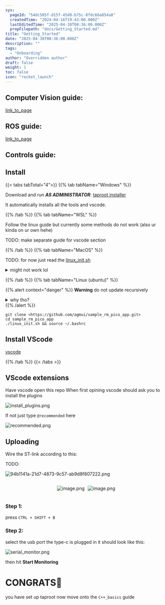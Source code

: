 ```yaml
---
sys:
  pageId: "54dc585f-d15f-45d0-b75c-8fdc66a854a8"
  createdTime: "2024-04-16T19:43:00.000Z"
  lastEditedTime: "2025-04-30T00:36:00.000Z"
  propFilepath: "docs/Getting_Started.md"
title: "Getting_Started"
date: "2025-04-30T00:36:00.000Z"
description: ""
tags:
  - "Onboarding"
author: "Overridden author"
draft: false
weight: 1
toc: false
icon: "rocket_launch"
---
```


## Computer Vision guide:

[link_to_page](86d45bc0-388b-4d26-8848-44f255f73d0e)

## ROS guide:

[link_to_page](3c76c1de-ec8f-46d6-8b0a-294005edc2d5)

## Controls guide:

## Install

{{< tabs tabTotal="4">}}
{{% tab tabName="Windows" %}}

Download and run _**AS ADMINISTRATOR**_: [taproot installer](https://github.com/Thornbots/TeachingFreshies/releases/tag/1.0)

It automatically installs all the tools and vscode.

{{% /tab %}}
{{% tab tabName="WSL" %}}

Follow the linux guide but currently some methods do not work (also ur kinda on ur own hehe)

TODO: make separate guide for vscode section

{{% /tab %}}
{{% tab tabName="MacOS" %}}

TODO: for now just read the [linux_init.sh](https://github.com/agmui/sample_rm_pico_app/blob/main/linux_init.sh)

<details>
<summary>might not work lol</summary>

`brew install libusb pkg-config`

Next install: [vscode](https://code.visualstudio.com/Download)

</details>

{{% /tab %}}
{{% tab tabName="Linux (ubuntu)" %}}

{{% alert context="danger" %}}
**Warning** do not update recursively
<details>
<summary>why tho?</summary>
There are some submodules that may go on for a while (like tinyusb) and I highly
recommend you don't need to get them.
If you want to see what submodules I update just look in `linux_init.sh`
</details>
{{% /alert %}}

```shell
git clone <https://github.com/agmui/sample_rm_pico_app.git>
cd sample_rm_pico_app
./linux_init.sh && source ~/.bashrc
```

## Install VScode

[vscode](https://code.visualstudio.com/Download)

{{% /tab %}}
{{< /tabs >}}

## VScode extensions

Have vscode open this repo
When first opining vscode should ask you to install the plugins

![install_plugins.png](https://prod-files-secure.s3.us-west-2.amazonaws.com/d518164a-d88e-44d1-a4ee-3adb3bd8bce0/89bd30f0-1825-4e77-867b-0a41ce370880/install_plugins.png?X-Amz-Algorithm=AWS4-HMAC-SHA256&X-Amz-Content-Sha256=UNSIGNED-PAYLOAD&X-Amz-Credential=ASIAZI2LB466ZCW5PMKR%2F20250504%2Fus-west-2%2Fs3%2Faws4_request&X-Amz-Date=20250504T180953Z&X-Amz-Expires=3600&X-Amz-Security-Token=IQoJb3JpZ2luX2VjEHEaCXVzLXdlc3QtMiJGMEQCIFgU%2BIMWS7urGPKHMYd3Lsjp0PTdCngxAlq4Jc18mS%2B5AiBNPTWB2X8hLAGqUBTpaM98K3xit1JOMIEUheUCgv2VLCr%2FAwgaEAAaDDYzNzQyMzE4MzgwNSIMHDfoVYU1%2FB13aL7wKtwDPrUHB2r6DdoBXx6dRPxzUA6mV0LeFdXWu87yh6s49IiPYga25UbeRtg3Da5CQJRSRoy4DEv5smKxVNaLTIRVmhLrTxmE5C6A5CpiTwX%2FzM3Pbm08hz%2BQXVsYV%2Fe4%2B8drkwnerItJycipxWx%2BzI%2BRUbIhYkO4ucM5%2BY%2BGPHWR6q8nx%2BvfoaJFAO00r2yQZpxprNpztQr2TUCNxVz5Cs8ScSAHfLEz96I1GQI1mJO511Da117kt8PcfLGZgoIKqPdaJ6tunmJzIMvVFTUUroMkGzrVShR0jcDAPjZaMNLs2no8jK%2BUbJ2TLIMx01CEGw5%2BB0%2BA56nbgFq0hs64wyc6%2BzJZ0q58DrGnSpV5UBCBmdpTiaobBqqtfJ7w1nZUsgI5JK7s79iDPwtQAnFjAsnf2jANP98S4UjbZ8L7HA0csD68BozX%2FLrVNhZrIbExhiYuYc3jSnnGH6tZt3kpPFULKQOLLTDr%2BUORFFblREy%2Fu%2Fb7Ro3dUmpOXw%2BCMFKkRLN4LCCOhjXE21M67ecIx734OprxqCNPmVXZRjErjf89sXhnanL5VRTqu2777LzIM8JN8iGEt7e4kdicBy6Fzf9DjjrQDSuJbhrDUCvk6O82%2FauCsQY%2FLuHfWS9LVm4woLvewAY6pgGOxxcrcitqJXjWsMa39NUIZi%2BfPMPBax5rQLim2G8LLq8HTts8WVFNPOXmhZg%2F3aD5dMPtlDBCZWZpVOzm%2Fl%2Bja0wKgsa0Ewg5Oi9WT5xrFqkWVBPzNj%2BuevIDm3IoYhYJv8Bzc4LW%2B6BbO316dMjqfVAHbQ0wwYA0cizidMKFFIPLiRuULTAKV0GtViB861eUM9%2B0nclR%2BNTc%2Fd0IPJ2AUDg1am1Y&X-Amz-Signature=f6b0c923562bc77d7d846853791b5c6f9029ff905622690b2b24638c77d7379a&X-Amz-SignedHeaders=host&x-id=GetObject)

If not just type `@recommended` here  

![recommended.png](https://prod-files-secure.s3.us-west-2.amazonaws.com/d518164a-d88e-44d1-a4ee-3adb3bd8bce0/61e661e9-5d85-4dfc-be0d-8d2097a5e793/recommended.png?X-Amz-Algorithm=AWS4-HMAC-SHA256&X-Amz-Content-Sha256=UNSIGNED-PAYLOAD&X-Amz-Credential=ASIAZI2LB466ZCW5PMKR%2F20250504%2Fus-west-2%2Fs3%2Faws4_request&X-Amz-Date=20250504T180953Z&X-Amz-Expires=3600&X-Amz-Security-Token=IQoJb3JpZ2luX2VjEHEaCXVzLXdlc3QtMiJGMEQCIFgU%2BIMWS7urGPKHMYd3Lsjp0PTdCngxAlq4Jc18mS%2B5AiBNPTWB2X8hLAGqUBTpaM98K3xit1JOMIEUheUCgv2VLCr%2FAwgaEAAaDDYzNzQyMzE4MzgwNSIMHDfoVYU1%2FB13aL7wKtwDPrUHB2r6DdoBXx6dRPxzUA6mV0LeFdXWu87yh6s49IiPYga25UbeRtg3Da5CQJRSRoy4DEv5smKxVNaLTIRVmhLrTxmE5C6A5CpiTwX%2FzM3Pbm08hz%2BQXVsYV%2Fe4%2B8drkwnerItJycipxWx%2BzI%2BRUbIhYkO4ucM5%2BY%2BGPHWR6q8nx%2BvfoaJFAO00r2yQZpxprNpztQr2TUCNxVz5Cs8ScSAHfLEz96I1GQI1mJO511Da117kt8PcfLGZgoIKqPdaJ6tunmJzIMvVFTUUroMkGzrVShR0jcDAPjZaMNLs2no8jK%2BUbJ2TLIMx01CEGw5%2BB0%2BA56nbgFq0hs64wyc6%2BzJZ0q58DrGnSpV5UBCBmdpTiaobBqqtfJ7w1nZUsgI5JK7s79iDPwtQAnFjAsnf2jANP98S4UjbZ8L7HA0csD68BozX%2FLrVNhZrIbExhiYuYc3jSnnGH6tZt3kpPFULKQOLLTDr%2BUORFFblREy%2Fu%2Fb7Ro3dUmpOXw%2BCMFKkRLN4LCCOhjXE21M67ecIx734OprxqCNPmVXZRjErjf89sXhnanL5VRTqu2777LzIM8JN8iGEt7e4kdicBy6Fzf9DjjrQDSuJbhrDUCvk6O82%2FauCsQY%2FLuHfWS9LVm4woLvewAY6pgGOxxcrcitqJXjWsMa39NUIZi%2BfPMPBax5rQLim2G8LLq8HTts8WVFNPOXmhZg%2F3aD5dMPtlDBCZWZpVOzm%2Fl%2Bja0wKgsa0Ewg5Oi9WT5xrFqkWVBPzNj%2BuevIDm3IoYhYJv8Bzc4LW%2B6BbO316dMjqfVAHbQ0wwYA0cizidMKFFIPLiRuULTAKV0GtViB861eUM9%2B0nclR%2BNTc%2Fd0IPJ2AUDg1am1Y&X-Amz-Signature=cfee3b9eba957287abdb333fa89fd36fe70ed9c58a16eeb9bffac29f3f5cbcc0&X-Amz-SignedHeaders=host&x-id=GetObject)

## Uploading

Wire the ST-link according to this:

TODO:

![94b1141a-21d7-4873-9c57-ab9d8f807222.png](https://prod-files-secure.s3.us-west-2.amazonaws.com/d518164a-d88e-44d1-a4ee-3adb3bd8bce0/e5fad17d-ab82-4300-9f4c-505ab4b1202c/94b1141a-21d7-4873-9c57-ab9d8f807222.png?X-Amz-Algorithm=AWS4-HMAC-SHA256&X-Amz-Content-Sha256=UNSIGNED-PAYLOAD&X-Amz-Credential=ASIAZI2LB466ZCW5PMKR%2F20250504%2Fus-west-2%2Fs3%2Faws4_request&X-Amz-Date=20250504T180953Z&X-Amz-Expires=3600&X-Amz-Security-Token=IQoJb3JpZ2luX2VjEHEaCXVzLXdlc3QtMiJGMEQCIFgU%2BIMWS7urGPKHMYd3Lsjp0PTdCngxAlq4Jc18mS%2B5AiBNPTWB2X8hLAGqUBTpaM98K3xit1JOMIEUheUCgv2VLCr%2FAwgaEAAaDDYzNzQyMzE4MzgwNSIMHDfoVYU1%2FB13aL7wKtwDPrUHB2r6DdoBXx6dRPxzUA6mV0LeFdXWu87yh6s49IiPYga25UbeRtg3Da5CQJRSRoy4DEv5smKxVNaLTIRVmhLrTxmE5C6A5CpiTwX%2FzM3Pbm08hz%2BQXVsYV%2Fe4%2B8drkwnerItJycipxWx%2BzI%2BRUbIhYkO4ucM5%2BY%2BGPHWR6q8nx%2BvfoaJFAO00r2yQZpxprNpztQr2TUCNxVz5Cs8ScSAHfLEz96I1GQI1mJO511Da117kt8PcfLGZgoIKqPdaJ6tunmJzIMvVFTUUroMkGzrVShR0jcDAPjZaMNLs2no8jK%2BUbJ2TLIMx01CEGw5%2BB0%2BA56nbgFq0hs64wyc6%2BzJZ0q58DrGnSpV5UBCBmdpTiaobBqqtfJ7w1nZUsgI5JK7s79iDPwtQAnFjAsnf2jANP98S4UjbZ8L7HA0csD68BozX%2FLrVNhZrIbExhiYuYc3jSnnGH6tZt3kpPFULKQOLLTDr%2BUORFFblREy%2Fu%2Fb7Ro3dUmpOXw%2BCMFKkRLN4LCCOhjXE21M67ecIx734OprxqCNPmVXZRjErjf89sXhnanL5VRTqu2777LzIM8JN8iGEt7e4kdicBy6Fzf9DjjrQDSuJbhrDUCvk6O82%2FauCsQY%2FLuHfWS9LVm4woLvewAY6pgGOxxcrcitqJXjWsMa39NUIZi%2BfPMPBax5rQLim2G8LLq8HTts8WVFNPOXmhZg%2F3aD5dMPtlDBCZWZpVOzm%2Fl%2Bja0wKgsa0Ewg5Oi9WT5xrFqkWVBPzNj%2BuevIDm3IoYhYJv8Bzc4LW%2B6BbO316dMjqfVAHbQ0wwYA0cizidMKFFIPLiRuULTAKV0GtViB861eUM9%2B0nclR%2BNTc%2Fd0IPJ2AUDg1am1Y&X-Amz-Signature=d31ad0de585151ec7bad6a286f4390fdb2edab8e62cfe282faf0cb2db41f9ea8&X-Amz-SignedHeaders=host&x-id=GetObject)

<div style="display: flex;flex-direction: row; column-gap:10px; max-width: 630px;justify-content: center;">
<div>

![image.png](https://prod-files-secure.s3.us-west-2.amazonaws.com/d518164a-d88e-44d1-a4ee-3adb3bd8bce0/210ecb78-1116-4d7b-b9b7-2292f66fa2c2/image.png?X-Amz-Algorithm=AWS4-HMAC-SHA256&X-Amz-Content-Sha256=UNSIGNED-PAYLOAD&X-Amz-Credential=ASIAZI2LB466ZR4ZY6GE%2F20250504%2Fus-west-2%2Fs3%2Faws4_request&X-Amz-Date=20250504T180956Z&X-Amz-Expires=3600&X-Amz-Security-Token=IQoJb3JpZ2luX2VjEHEaCXVzLXdlc3QtMiJIMEYCIQCbAbk5n22709dvlox4DHXxzYG36MqO6TOEsT55HHn%2FKgIhAKBjbuBVuQ57NRWoo1ete8QR1Ivlh1wsGQhgUxqpwsvFKv8DCBoQABoMNjM3NDIzMTgzODA1Igw5NLCTvgwe%2Fe%2F6QJIq3APP8ElM2zi%2FW%2FufIaIlWuysCh7WbIXFmt%2FzFUw8i86lGiuO5%2FBm8mYx8PuZ%2FfsgEFtYiK6M4UDBhu8uzqUUHA5H%2BJedZFiPt47mDydQej98hsOi%2F8RN7AE8eqCKF7BPpHxuUOY8OnRX4n7wDjE3q5gbb69j%2F8ycwqxm2J%2BJ3d%2FzVKGOyoTANPn6LkHvfGXw3mbnk6pCUHJ4QclRB771C35xianaBxwf1qZ9hT6kwt3%2BEg8i0Tp%2BWkPfmL%2FcafR7i3PvwGhli885YQLjAYfDdnVLUlQ083Kio07QVnQ8kDAl7g8L1BXFDEai9hq%2B3tdX4WW8h4tCZr6GjnX%2FXurE5Z0XrBZjgj%2BcmweboVyMhm2oQQCDc7rSLmIVfpv%2FFD8tqs7D%2By4bh73haVj0WNB0Wviskgc%2FYbVp9hT%2F7ShsbR63mdhYO0k9OJb1g%2B5Scqi%2FoJyIDU%2FlNfhsruGuMRO1TfGA4pidyctRc8PufQFy%2BMdoTGRaDZ67gBKwJXzRdzqEMQ8jrRrkl2sAQ8%2BfDYw0q4l8RY3Is%2BZQP6HmPGAAXfAZSXAhtI8ZYWkY3DU2BQTtSQQ3a15AJmJgfXbKVnCgpuk3fmX0IiZy4uBHEfD4NfjnFJusf7nCOX2g4a9L9jD7ut7ABjqkAe4EpHNhUmBTkcKESLS8FvtUR8Tz2xH7idPzdSCimuFLqhAx6qroiniM2Zc%2BXPopbBPiNnDIxY%2B45DNNNsbCmNt4pxTyvkrSPY1CX7RNOk675ZJ6QPMkPKHRQ%2B4pl3VOMjtj5Dny%2FWX7lzVWskgNR9w9PryNBy64f4WXA8Y%2BrBwR%2FWI6%2BzKnZyvYcObCPaK2iPNOMat5suQ1qev901cRF8zjUYjm&X-Amz-Signature=c9a065a7518ff13ad3b89cbff526f9682d552d7ae792f146eaf0eb3cd8015e43&X-Amz-SignedHeaders=host&x-id=GetObject)

</div>
<div>

![image.png](https://prod-files-secure.s3.us-west-2.amazonaws.com/d518164a-d88e-44d1-a4ee-3adb3bd8bce0/33a0fd0f-8ca6-4a86-8e09-26e95ded1fff/image.png?X-Amz-Algorithm=AWS4-HMAC-SHA256&X-Amz-Content-Sha256=UNSIGNED-PAYLOAD&X-Amz-Credential=ASIAZI2LB466RY3YKKMA%2F20250504%2Fus-west-2%2Fs3%2Faws4_request&X-Amz-Date=20250504T180956Z&X-Amz-Expires=3600&X-Amz-Security-Token=IQoJb3JpZ2luX2VjEHEaCXVzLXdlc3QtMiJHMEUCIQD%2FVZNiPjcEQsOLyY%2FdFUeEfAeFlfyvZV%2FqMmX7cF%2FJCAIgfhxrEA%2BgQG8aZObfDqLBC9sJO84GdZPXbZH7VteYqQkq%2FwMIGhAAGgw2Mzc0MjMxODM4MDUiDDQhTGmUHNb9KkQglircA7HmQ%2FXV0%2BW5wMBbToXiiqIe72atOVdiV6rZDXUVOo%2FKopzTZeWz%2FzcJURgheZjcKbvZZLNBZst2IG2Btf2szr486fwiPE3edr06S0nsGjTzOLmajxrY4RRTGfV17V2ZHNBfVQkAQesVZcm78S8sY2fyzTxlWxyblJxTVZGu15rM3etV%2B7GGr2cB6HtS2pJb9Im6d8FU%2FP05J9nbnM%2FysaK0IbTRS4WSR4j3TyQonl%2FDkwODslbxOVQ5XM4a3bJbUnPJxAM8Smwlt5sml1Bn2fnDjTuMt44%2BJlG7IH3bgZERhftPMrw1usRVG7QuH3ktbXAk6EYDx0BgZd6mz6KKf%2BVPU5CwStyTik5AkT2Oz7kMe2zZVemJ67FHn0EXpkZBFB1%2FyLkX4emLa66AvhyNgKo9Jrt4%2FE9%2FDldblxMO7X6cCIUXhhZTMhP60%2FDcTXGsti18eOfi1%2BxloR2Z55nY27dx3hbg%2BEyXGoKoh7xHUXBb%2FOmYSRusdCzriRLlyuCZFkmZhgX4aE1dJnpa5wDZmwHxl9UMAzxx51j7CzdcWH6Ub51P%2FkOJUZ%2BUm88RAqBqA0BIEVDEn8UVXS9H%2Bft30dT7mwo%2BTM1nOSmOS4BPkN%2BzY8%2F%2FGueoUYHgUobRMIW73sAGOqUBqy1hVz8VzE74pM%2Bi30%2FaklKltPSCHX20L5PSoD4geFCdaCDRlhLsY%2Bk6diFGomojjr9vtVQorv2mCHY9hbw6KHwprWQSidsqnZy2FPVgSM9ItUVPhMpgdT2gO6OnYML6N6xBSswUqEP1MaAaxyaEZjCvVxXwZwJozlYUVppaLplbJD9ogOgJ8NBueL5xUk3%2FJHTi8JxGZn6%2BTAwyG%2BYzbU%2BXUPjn&X-Amz-Signature=331d06830e19aee3a66018d3e7ebc884953a6b9fa7c255ac78a55b0e6ab64d00&X-Amz-SignedHeaders=host&x-id=GetObject)

</div>
</div>

### Step 1:

press `CTRL + SHIFT + B`

### Step 2:

select the usb port the type-c is plugged in it should look like this:

![serial_monitor.png](https://prod-files-secure.s3.us-west-2.amazonaws.com/d518164a-d88e-44d1-a4ee-3adb3bd8bce0/f03f4774-05d4-4393-b6a0-d5efb6d315ab/serial_monitor.png?X-Amz-Algorithm=AWS4-HMAC-SHA256&X-Amz-Content-Sha256=UNSIGNED-PAYLOAD&X-Amz-Credential=ASIAZI2LB466ZCW5PMKR%2F20250504%2Fus-west-2%2Fs3%2Faws4_request&X-Amz-Date=20250504T180953Z&X-Amz-Expires=3600&X-Amz-Security-Token=IQoJb3JpZ2luX2VjEHEaCXVzLXdlc3QtMiJGMEQCIFgU%2BIMWS7urGPKHMYd3Lsjp0PTdCngxAlq4Jc18mS%2B5AiBNPTWB2X8hLAGqUBTpaM98K3xit1JOMIEUheUCgv2VLCr%2FAwgaEAAaDDYzNzQyMzE4MzgwNSIMHDfoVYU1%2FB13aL7wKtwDPrUHB2r6DdoBXx6dRPxzUA6mV0LeFdXWu87yh6s49IiPYga25UbeRtg3Da5CQJRSRoy4DEv5smKxVNaLTIRVmhLrTxmE5C6A5CpiTwX%2FzM3Pbm08hz%2BQXVsYV%2Fe4%2B8drkwnerItJycipxWx%2BzI%2BRUbIhYkO4ucM5%2BY%2BGPHWR6q8nx%2BvfoaJFAO00r2yQZpxprNpztQr2TUCNxVz5Cs8ScSAHfLEz96I1GQI1mJO511Da117kt8PcfLGZgoIKqPdaJ6tunmJzIMvVFTUUroMkGzrVShR0jcDAPjZaMNLs2no8jK%2BUbJ2TLIMx01CEGw5%2BB0%2BA56nbgFq0hs64wyc6%2BzJZ0q58DrGnSpV5UBCBmdpTiaobBqqtfJ7w1nZUsgI5JK7s79iDPwtQAnFjAsnf2jANP98S4UjbZ8L7HA0csD68BozX%2FLrVNhZrIbExhiYuYc3jSnnGH6tZt3kpPFULKQOLLTDr%2BUORFFblREy%2Fu%2Fb7Ro3dUmpOXw%2BCMFKkRLN4LCCOhjXE21M67ecIx734OprxqCNPmVXZRjErjf89sXhnanL5VRTqu2777LzIM8JN8iGEt7e4kdicBy6Fzf9DjjrQDSuJbhrDUCvk6O82%2FauCsQY%2FLuHfWS9LVm4woLvewAY6pgGOxxcrcitqJXjWsMa39NUIZi%2BfPMPBax5rQLim2G8LLq8HTts8WVFNPOXmhZg%2F3aD5dMPtlDBCZWZpVOzm%2Fl%2Bja0wKgsa0Ewg5Oi9WT5xrFqkWVBPzNj%2BuevIDm3IoYhYJv8Bzc4LW%2B6BbO316dMjqfVAHbQ0wwYA0cizidMKFFIPLiRuULTAKV0GtViB861eUM9%2B0nclR%2BNTc%2Fd0IPJ2AUDg1am1Y&X-Amz-Signature=d33bb671a9e29ae75b1fd07bab34fd22edfa25d1488f2185c45adaaed2e25cdf&X-Amz-SignedHeaders=host&x-id=GetObject)

then hit **Start Monitoring**

# CONGRATS🎉

you have set up taproot now move onto the `C++_basics` guide
